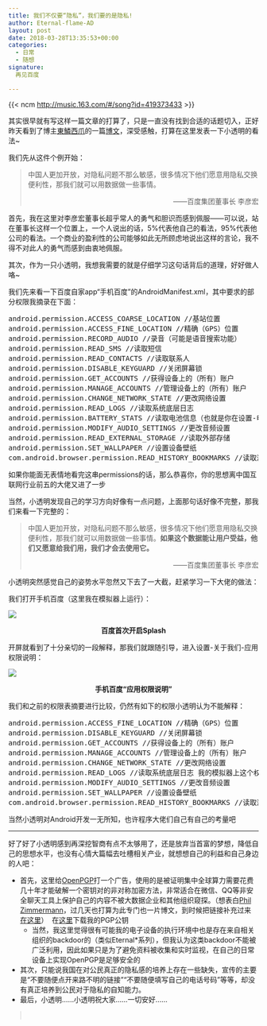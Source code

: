 ```yaml
---
title: 我们不仅要“隐私”，我们要的是隐私!
author: Eternal-flame-AD
layout: post
date: 2018-03-28T13:35:53+00:00
categories:
  - 日常
  - 随想
signature:
  再见百度

---
```

{{< ncm http://music.163.com/#/song?id=419373433 >}}

其实很早就有写这样一篇文章的打算了，只是一直没有找到合适的话题切入，正好昨天看到了博主<a href="https://ziyunirvana.wordpress.com/" rel="home">東鱗西爪</a>的一篇[博文][1]，深受感触，打算在这里发表一下小透明的看法~
  
<!--more-->

我们先从这件个例开始：

> 中国人更加开放，对隐私问题不那么敏感，很多情况下他们愿意用隐私交换便利性，那我们就可以用数据做一些事情。
> 
> <p style="text-align: right;">
>   ——百度集团董事长 李彦宏
> </p>

首先，我在这里对李彦宏董事长超乎常人的勇气和胆识而感到佩服——可以说，站在董事长这样一个位置上，一个人说出的话，5%代表他自己的看法，95%代表他公司的看法。一个商业的盈利性的公司能够如此无所顾虑地说出这样的言论，我不得不对此人的勇气而感到由衷地佩服。

其次，作为一只小透明，我想我需要的就是仔细学习这句话背后的道理，好好做人咯~

我们先来看一下百度自家app“手机百度”的AndroidManifest.xml，其中要求的部分权限我摘录在下面：

<pre>android.permission.ACCESS_COARSE_LOCATION //基站位置
android.permission.ACCESS_FINE_LOCATION //精确（GPS）位置
android.permission.RECORD_AUDIO //录音（可能是语音搜索功能）
android.permission.READ_SMS //读取短信
android.permission.READ_CONTACTS //读取联系人
android.permission.DISABLE_KEYGUARD //关闭屏幕锁
android.permission.GET_ACCOUNTS //获得设备上的（所有）账户
android.permission.MANAGE_ACCOUNTS //管理设备上的（所有）账户
android.permission.CHANGE_NETWORK_STATE //更改网络设置
android.permission.READ_LOGS //读取系统底层日志
android.permission.BATTERY_STATS //读取电池信息（也就是你在设置-电池页能看到的各个应用耗多少电，换句话说能看到你的应用使用情况，今天吃鸡吃了多久）
android.permission.MODIFY_AUDIO_SETTINGS //更改音频设置
android.permission.READ_EXTERNAL_STORAGE //读取外部存储
android.permission.SET_WALLPAPER //设置设备壁纸
com.android.browser.permission.READ_HISTORY_BOOKMARKS //读取浏览器书签和历史
</pre>

如果你能面无表情地看完这串permissions的话，那么恭喜你，你的思想离中国互联网行业前五的大佬又进了一步

当然，小透明发现自己的学习方向好像有一点问题，上面那句话好像不完整，那我们来看一下完整的：

> 中国人更加开放，对隐私问题不那么敏感，很多情况下他们愿意用隐私交换便利性，那我们就可以用数据做一些事情。**如果这个数据能让用户受益，他们又愿意给我们用，我们才会去使用它。**
> 
> <p style="text-align: right;">
>   ——百度集团董事长 李彦宏
> </p>

小透明突然感觉自己的姿势水平忽然又下去了一大截，赶紧学习一下大佬的做法：

我们打开手机百度（这里我在模拟器上运行）：

![](/images/BS_PIC_2018-03-28-20-57-35.png)

<p style="text-align: center;">
  <strong>百度首次开启Splash</strong>
</p>

开屏就看到了十分亲切的一段解释，那我们就跟随引导，进入设置-关于我们-应用权限说明：

![](/images/BS_PIC_2018-03-28-20-58-45.png)

<p style="text-align: center;">
  <strong>手机百度“应用权限说明”</strong>
</p>

我们和之前的权限表摘要进行比较，仍然有如下的权限小透明认为不能解释：

<pre>android.permission.ACCESS_FINE_LOCATION //精确（GPS）位置
android.permission.DISABLE_KEYGUARD //关闭屏幕锁
android.permission.GET_ACCOUNTS //获得设备上的（所有）账户
android.permission.MANAGE_ACCOUNTS //管理设备上的（所有）账户
android.permission.CHANGE_NETWORK_STATE //更改网络设置
android.permission.READ_LOGS //读取系统底层日志 我的模拟器上这个权限不可见
android.permission.MODIFY_AUDIO_SETTINGS //更改音频设置
android.permission.SET_WALLPAPER //设置设备壁纸
com.android.browser.permission.READ_HISTORY_BOOKMARKS //读取浏览器书签和历史
</pre>

当然小透明对Android开发一无所知，也许程序大佬们自己有自己的考量吧

* * *

好了好了小透明感到再深挖智商有点不太够用了，还是放弃当首富的梦想，降低自己的思想水平，也没有心情大篇幅去吐槽相关产业，就想想自己的利益和自己身边的人吧：

  * 首先，这里给[OpenPGP][2]打一个广告，使用的是被证明集中全球算力需要花费几十年才能破解一个密钥对的非对称加密方法，非常适合在微信、QQ等非安全聊天工具上保护自己的内容不被大数据企业和其他组织窥探。（想表白[Phil Zimmermann][3]，过几天也打算为此专门也一片博文，到时候把链接补充过来 [在这里][4]）  在[这里][5]下载我的PGP公钥 
      * 当然，我这里觉得很有可能我的电子设备的执行环境中也是存在来自相关组织的backdoor的（类似Eternal*系列），但我认为这类backdoor不能被广泛利用，因此如果只是为了避免资料被收集和实时监视，在自己的日常设备上实现OpenPGP是足够安全的
  * 其次，只能说我国在对公民真正的隐私感的培养上存在一些缺失，宣传的主要是“不要随便点开来路不明的链接”“不要随便填写自己的电话号码”等等，却没有真正培养到公民对于隐私的自知能力。
  * 最后，小透明……小透明祝大家……一切安好……

> &nbsp;

 [1]: https://wp.me/p9qsEo-81
 [2]: https://www.openpgp.org/
 [3]: http://philzimmermann.com
 [4]: https://blog.andycloud.dynu.net/2018/03/29/phil-zimmermann-creator-of-pgp/
 [5]: https://andycloud.dynu.net/pgp